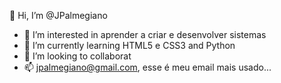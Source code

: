  👋 Hi, I’m @JPalmegiano
-   👀 I’m interested in  aprender a criar e desenvolver sistemas 
- 🌱 I’m currently learning  HTML5 e CSS3 and Python
- 💞️ I’m looking to collaborat 
- 📫 jpalmegiano@gmail.com, esse é meu email mais usado...
